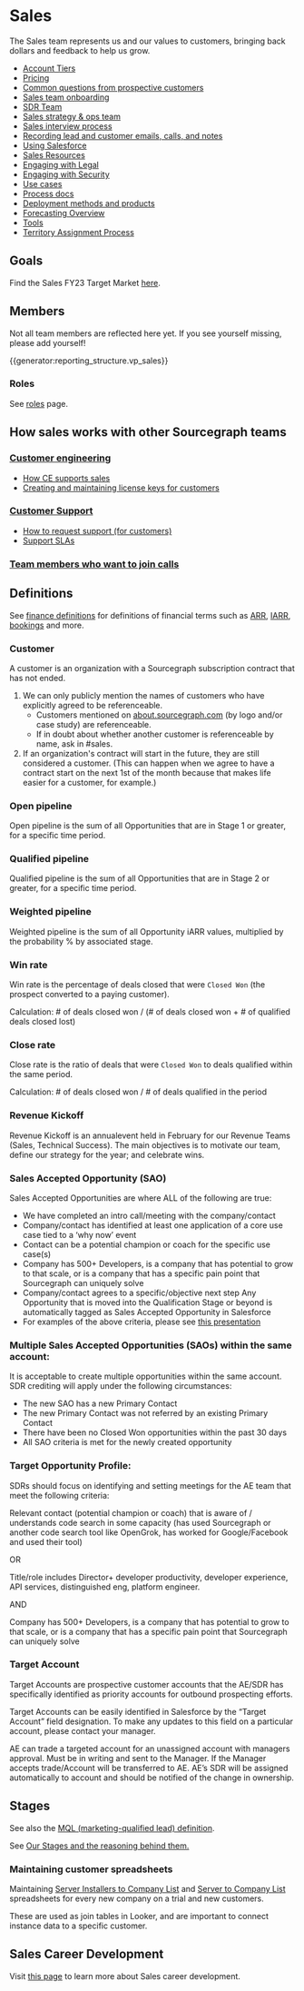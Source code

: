 # Sales

The Sales team represents us and our values to customers, bringing back dollars and feedback to help us grow.

- [Account Tiers](https://docs.google.com/document/d/14420oruJWMLKj67ObZiDzRK5GpHmRWXDjlDbH7L6T00/edit?ts=5f7e4023#heading=h.qdguquy7dt7i)
- [Pricing](https://about.sourcegraph.com/pricing)
- [Common questions from prospective customers](tools/common_customer_questions.md)
- [Sales team onboarding](onboarding/index.md)
- [SDR Team](sdrteam/index.md)
- [Sales strategy & ops team](sales-ops/index.md)
- [Sales interview process](hiring/index.md)
- [Recording lead and customer emails, calls, and notes](tools/records.md)
- [Using Salesforce](tools/salesforce.md)
- [Sales Resources](tools/salesresources.md)
- [Engaging with Legal](process/saleslegal.md)
- [Engaging with Security](process/salessecurity.md)
- [Use cases](../../strategy-goals/strategy/index.md#use-cases)
- [Process docs](process/index.md)
- [Deployment methods and products](./sales-enablement/deployment-methods-and-products.md)
- [Forecasting Overview](forecasting.md)
- [Tools](tools/index.md)
- [Territory Assignment Process](https://docs.google.com/document/d/1XMU4thPPfMcSJJMsQlRDl7a_KbAxX0FXo3QLqLutoc4/edit?usp=sharing)

## Goals

Find the Sales FY23 Target Market [here](https://docs.google.com/document/d/1w35Nnmc_yQCbweHdTWLiP8lX_D0onl4OrmWJZaRsl7s/edit).

## Members

Not all team members are reflected here yet. If you see yourself missing, please add yourself!

{{generator:reporting_structure.vp_sales}}

### Roles

See [roles](roles/index.md) page.

## How sales works with other Sourcegraph teams

### [Customer engineering](../technical-success/support/index.md)

- [How CE supports sales](../technical-success/ce/team-culture#sales)
- [Creating and maintaining license keys for customers](../technical-success/ce/process/license_keys.md)

### [Customer Support](../technical-success/support/index.md)

- [How to request support (for customers)](../technical-success/support/index.md#how-to-get-support-for-customers)
- [Support SLAs](../technical-success/support/index.md#slas)

### [Team members who want to join calls](onboarding/joining_customer_calls.md)

## Definitions

See [finance definitions](../finance/index.md#definitions) for definitions of financial terms such as [ARR](../finance/index.md#ARR), [IARR](../finance/index.md#IARR), [bookings](../finance/index.md#booking) and more.

### Customer

A customer is an organization with a Sourcegraph subscription contract that has not ended.

1. We can only publicly mention the names of customers who have explicitly agreed to be referenceable.
   - Customers mentioned on [about.sourcegraph.com](https://about.sourcegraph.com/) (by logo and/or case study) are referenceable.
   - If in doubt about whether another customer is referenceable by name, ask in #sales.
1. If an organization's contract will start in the future, they are still considered a customer. (This can happen when we agree to have a contract start on the next 1st of the month because that makes life easier for a customer, for example.)

### Open pipeline

Open pipeline is the sum of all Opportunities that are in Stage 1 or greater, for a specific time period.

### Qualified pipeline

Qualified pipeline is the sum of all Opportunities that are in Stage 2 or greater, for a specific time period.

### Weighted pipeline

Weighted pipeline is the sum of all Opportunity iARR values, multiplied by the probability % by associated stage.

### Win rate

Win rate is the percentage of deals closed that were `Closed Won` (the prospect converted to a paying customer).

Calculation: # of deals closed won / (# of deals closed won + # of qualified deals closed lost)

### Close rate

Close rate is the ratio of deals that were `Closed Won` to deals qualified within the same period.

Calculation: # of deals closed won / # of deals qualified in the period

### Revenue Kickoff

Revenue Kickoff is an annualevent held in February for our Revenue Teams (Sales, Technical Success). The main objectives is to motivate our team, define our strategy for the year; and celebrate wins.

### Sales Accepted Opportunity (SAO)

Sales Accepted Opportunities are where ALL of the following are true:

- We have completed an intro call/meeting with the company/contact
- Company/contact has identified at least one application of a core use case tied to a ‘why now’ event
- Contact can be a potential champion or coach for the specific use case(s)
- Company has 500+ Developers, is a company that has potential to grow to that scale, or is a company that has a specific pain point that Sourcegraph can uniquely solve
- Company/contact agrees to a specific/objective next step
  Any Opportunity that is moved into the Qualification Stage or beyond is automatically tagged as Sales Accepted Opportunity in Salesforce
- For examples of the above criteria, please see [this presentation](https://docs.google.com/presentation/d/1pfQSZdoN9rbKidx8lfaDO8-G6PRyQ3X5f2aynvw2FRE/edit?usp=sharing)

### Multiple Sales Accepted Opportunities (SAOs) within the same account:

It is acceptable to create multiple opportunities within the same account. SDR crediting will apply under the following circumstances:

- The new SAO has a new Primary Contact
- The new Primary Contact was not referred by an existing Primary Contact
- There have been no Closed Won opportunities within the past 30 days
- All SAO criteria is met for the newly created opportunity

### Target Opportunity Profile:

SDRs should focus on identifying and setting meetings for the AE team that meet the following criteria:

Relevant contact (potential champion or coach) that is aware of / understands code search in some capacity (has used Sourcegraph or another code search tool like OpenGrok, has worked for Google/Facebook and used their tool)

OR

Title/role includes Director+ developer productivity, developer experience, API services, distinguished eng, platform engineer.

AND

Company has 500+ Developers, is a company that has potential to grow to that scale, or is a company that has a specific pain point that Sourcegraph can uniquely solve

### Target Account

Target Accounts are prospective customer accounts that the AE/SDR has specifically identified as priority accounts for outbound prospecting efforts.

Target Accounts can be easily identified in Salesforce by the “Target Account” field designation. To make any updates to this field on a particular account, please contact your manager.

AE can trade a targeted account for an unassigned account with managers approval. Must be in writing and sent to the Manager.
If the Manager accepts trade/Account will be transferred to AE. AE’s SDR will be assigned automatically to account and should be notified of the change in ownership.

## Stages

See also the [MQL (marketing-qualified lead) definition](../marketing/index.md#mql).

See [Our Stages and the reasoning behind them.](https://docs.google.com/spreadsheets/d/1nhxUAkooEx1JZV4ZAwyN0Ck9BrK-VUzObNp_IRAf_OE/edit#gid=0)

### Maintaining customer spreadsheets

Maintaining [Server Installers to Company List](https://docs.google.com/spreadsheets/d/1Y2Z23-2uAjgIEITqmR_tC368OLLbuz12dKjEl4CMINA/edit?usp=sharing) and [Server to Company List](https://docs.google.com/spreadsheets/d/1wo_KQIcGrNGCWYKa6iHJ7MImJ_aI7GN12E-T21Es8TU/edit?usp=sharing) spreadsheets for every new company on a trial and new customers.

These are used as join tables in Looker, and are important to connect instance data to a specific customer.

## Sales Career Development

Visit [this page](career-development/index.md) to learn more about Sales career development.
